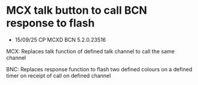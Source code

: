 MCX talk button to call
BCN response to flash
===

* 15/09/25 CP MCXD BCN 5.2.0.23516

MCX: Replaces talk function of defined talk channel to call the same channel

BNC: Replaces response function to flash two defined colours on a defined timer on receipt of call on defined channel



